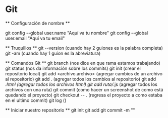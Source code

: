# Git

** Configuración de nombre **

git config --global user.name "Aquí va tu nombre"
git config --global user.email "Aquí va tu email"


** Truquillos **
git --version (cuando hay 2 guiones es la palabra completa)
git -am       (cuando hay 1 guion es la abreviatura)


** Comandos Git **
git branch (nos dice en que rama estamos trabajando)
git status (nos da información sobre los commits)
git init (crear el repositorio local)
git add <archivo.archivo> (agregar cambios de un archivo al repositorio)
git add . (agregar todos los cambios al repositorio)
git add *.html (agregar todos los archivos html)
git add ruta/*.js (agregar todos los archivos con una ruta)
git commit (como hacer un screenshot de como está quedando el proyecto)
git checkout -- . (regresa el proyecto a como estaba en el ultimo commit)
git log ()


** Iniciar nuestro repositorio **
git init
git add
git commit -m "<comentario>"
